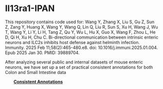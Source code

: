 # Il13ra1-IPAN

This repository contains code used for: Wang Y, Zhang X, Liu S, Gu Z, Sun Z, Zang Y, Huang X, Wang Y, Wang Q, Lin Q, Liu R, Sun S, Xu H, Wang J, Wu T, Wang Y, Li Y, Li H, Tang Z, Qu Y, Wu L, Hu X, Guo X, Wang F, Zhou L, He D, Qi H, Xu H, Chu C. Bi-directional communication between intrinsic enteric neurons and ILC2s inhibits host defense against helminth infection. Immunity. 2025 Feb 11;58(2):465-480.e8. doi: 10.1016/j.immuni.2025.01.004. Epub 2025 Jan 30. PMID: 39889704.
     
              
                

After analyzing several public and internal datasets of mouse enteric neurons, we have set up a set of practical consistent annotations for both Colon and Small Intestine data                
           
&emsp;&emsp;[**Consistent Annotations**]([https://github.com/Ruismart/PLHT/tree/main/tutorial/](https://github.com/Ruismart/Il13ra1-IPAN/edit/main/Anno_consist.md))        



             
